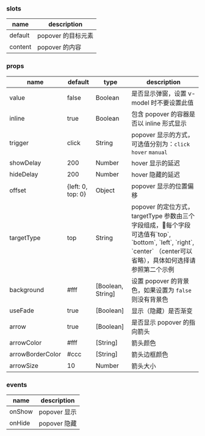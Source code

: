 ### slots

| name        | description |
| ----------- |-------------|
| default     | popover 的目标元素 |
| content     | popover 的内容     |


### props

| name        | default     |   type      | description |
| ----------- |-------------|-------------|-------------|
| value       | false       |    Boolean   |  是否显示弹窗，设置 v-model 时不要设置此值 |
| inline      | true        |    Boolean   |  包含 popover 的容器是否以 inline 形式显示 |
| trigger     | click       |    String  |  popover 显示的方式，可选值分别为：`click` `hover` `manual` |
| showDelay   | 200            |    Number   |  hover 显示的延迟 |
| hideDelay  |  200   |    Number   | hover 隐藏的延迟 |
| offset     |   {left: 0, top: 0}   |    Object   | popover 显示的位置偏移 |
| targetType |     top  |    String   |  popover 的定位方式，targetType 参数由三个字段组成，每个字段可选值有\`top\`, \`bottom\`, \`left\`, \`right\`, \`center\` （center可以省略），具体如何选择请参照第二个示例 |
| background |     #fff  |    [Boolean, String]   |  设置 popover 的背景色，如果设置为 `false` 则没有背景色|
| useFade    |    true   |    [Boolean]   |  显示（隐藏）是否渐变|
| arrow       |  true    |    [Boolean]   |  是否显示 popover 的指向箭头|
| arrowColor |   #fff    |    [String]   |  箭头颜色 |
| arrowBorderColor |    #ccc   |    [String]   | 箭头边框颜色 |
| arrowSize |    10   |    Number   | 箭头大小 |

### events

| name        | description |
| ----------- |-------------|
| onShow     | popover 显示 |
| onHide     | popover 隐藏 |
